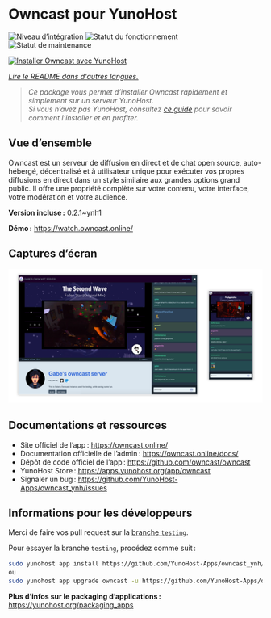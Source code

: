 <!--
Nota bene : ce README est automatiquement généré par <https://github.com/YunoHost/apps/tree/master/tools/readme_generator>
Il NE doit PAS être modifié à la main.
-->

# Owncast pour YunoHost

[![Niveau d’intégration](https://apps.yunohost.org/badge/integration/owncast)](https://ci-apps.yunohost.org/ci/apps/owncast/)
![Statut du fonctionnement](https://apps.yunohost.org/badge/state/owncast)
![Statut de maintenance](https://apps.yunohost.org/badge/maintained/owncast)

[![Installer Owncast avec YunoHost](https://install-app.yunohost.org/install-with-yunohost.svg)](https://install-app.yunohost.org/?app=owncast)

*[Lire le README dans d'autres langues.](./ALL_README.md)*

> *Ce package vous permet d’installer Owncast rapidement et simplement sur un serveur YunoHost.*  
> *Si vous n’avez pas YunoHost, consultez [ce guide](https://yunohost.org/install) pour savoir comment l’installer et en profiter.*

## Vue d’ensemble

Owncast est un serveur de diffusion en direct et de chat open source, auto-hébergé, décentralisé et à utilisateur unique pour exécuter vos propres diffusions en direct dans un style similaire aux grandes options grand public. Il offre une propriété complète sur votre contenu, votre interface, votre modération et votre audience.

**Version incluse :** 0.2.1~ynh1

**Démo :** <https://watch.owncast.online/>

## Captures d’écran

![Capture d’écran de Owncast](./doc/screenshots/owncast-screenshot.png)

## Documentations et ressources

- Site officiel de l’app : <https://owncast.online/>
- Documentation officielle de l’admin : <https://owncast.online/docs/>
- Dépôt de code officiel de l’app : <https://github.com/owncast/owncast>
- YunoHost Store : <https://apps.yunohost.org/app/owncast>
- Signaler un bug : <https://github.com/YunoHost-Apps/owncast_ynh/issues>

## Informations pour les développeurs

Merci de faire vos pull request sur la [branche `testing`](https://github.com/YunoHost-Apps/owncast_ynh/tree/testing).

Pour essayer la branche `testing`, procédez comme suit :

```bash
sudo yunohost app install https://github.com/YunoHost-Apps/owncast_ynh/tree/testing --debug
ou
sudo yunohost app upgrade owncast -u https://github.com/YunoHost-Apps/owncast_ynh/tree/testing --debug
```

**Plus d’infos sur le packaging d’applications :** <https://yunohost.org/packaging_apps>
